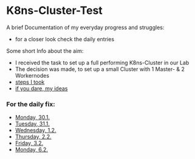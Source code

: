 # K8ns-Cluster-Test
A brief Documentation of my everyday progress and struggles:
- for a closer look check the daily entries

Some short Info about the aim:
- I received the task to set up a full performing K8ns-Cluster in our Lab
- The decision was made, to set up a small Cluster with 1 Master- & 2 Workernodes
- [steps I took](Single%20Steps%20and%20Ideas/The%20Steps.md)
- [if you dare, my ideas](Single%20Steps%20and%20Ideas/Idea%20Collection.md)

### For the daily fix:
- [Monday, 30.1.](/Monday%2C%2030.1.23.md) 
- [Tuesday, 31.1.](/Tuesday%2C%2031.1.23.md)
- [Wednesday, 1.2.](/Wednesday%2C%201.2.23.md)
- [Thursday, 2.2.](/Thursday%2C%202.2.23.md)
- [Friday, 3.2.](/Friday%2C%203.3.23.md)
- [Monday, 6.2.](/Monday%2C%206.2.23.md)
